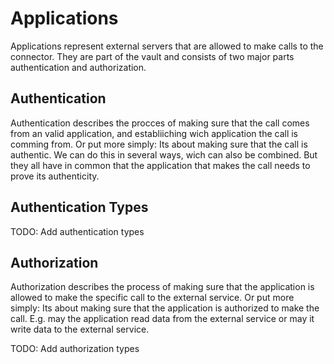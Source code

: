  # Applications

Applications represent external servers that are allowed to make calls to the connector. They are part of the vault and consists of two major parts authentication and authorization.

## Authentication

Authentication describes the procces of making sure that the call comes from an valid application, and establiiching wich application the call is comming from. Or put more simply: Its about making sure that the call is authentic. We can do this in several ways, wich can also be combined. But they all have in common that the application that makes the call needs to prove its authenticity.

## Authentication Types

TODO: Add authentication types

## Authorization

Authorization describes the process of making sure that the application is allowed to make the specific call to the external service. Or put more simply: Its about making sure that the application is authorized to make the call. E.g. may the application read data from the external service or may it write data to the external service.

TODO: Add authorization types
